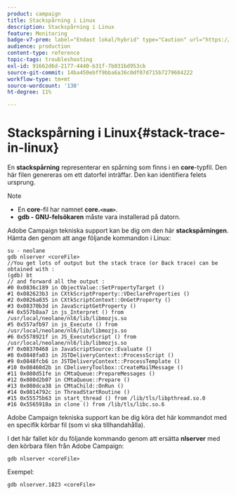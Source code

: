 ```yaml
---
product: campaign
title: Stackspårning i Linux
description: Stackspårning i Linux
feature: Monitoring
badge-v7-prem: label="Endast lokal/hybrid" type="Caution" url="https://experienceleague.adobe.com/docs/campaign-classic/using/installing-campaign-classic/architecture-and-hosting-models/hosting-models-lp/hosting-models.html?lang=sv" tooltip="Gäller endast lokala och hybrida driftsättningar"
audience: production
content-type: reference
topic-tags: troubleshooting
exl-id: 91662d6d-2177-4440-b31f-7b031bd953cb
source-git-commit: 14ba450ebff9bba6a36c0df07d715b7279604222
workflow-type: tm+mt
source-wordcount: '130'
ht-degree: 11%

---
```


# Stackspårning i Linux{#stack-trace-in-linux}



En **stackspårning** representerar en spårning som finns i en **core**-typfil. Den här filen genereras om ett datorfel inträffar. Den kan identifiera felets ursprung.

>[!NOTE]
>
>* En **core**-fil har namnet **core.`<num>`**.
>* **gdb - GNU-felsökaren** måste vara installerad på datorn.
>

Adobe Campaign tekniska support kan be dig om den här **stackspårningen**. Hämta den genom att ange följande kommandon i Linux:

```
su - neolane
gdb nlserver <coreFile>
//You get lots of output but the stack trace (or Back trace) can be obtained with : 
(gdb) bt
// and forward all the output : 
#0 0x0836c189 in ObjectValue::SetPropertyTarget ()
#1 0x082623b3 in CXtkScriptProperty::VDeclareProperties ()
#2 0x0826a835 in CXtkScriptContext::OnGetProperty ()
#3 0x08370b3d in JavaScriptGetProperty ()
#4 0x557b8aa7 in js_Interpret () from /usr/local/neolane/nl6/lib/libmozjs.so
#5 0x557afb97 in js_Execute () from /usr/local/neolane/nl6/lib/libmozjs.so
#6 0x5578921f in JS_ExecuteScript () from /usr/local/neolane/nl6/lib/libmozjs.so
#7 0x08370468 in JavaScriptSource::Evaluate ()
#8 0x0848fa03 in JSTDeliveryContext::ProcessScript ()
#9 0x0848fcb6 in JSTDeliveryContext::ProcessTemplate ()
#10 0x08460d2b in CDeliveryToolbox::CreateMailMessage ()
#11 0x080d51fe in CMtaQueue::PrepareMessages ()
#12 0x080d2b07 in CMtaQueue::Prepare ()
#13 0x080dca38 in CMtaChild::OnRun ()
#14 0x0814792c in ThreadStartRoutine ()
#15 0x55575b63 in start_thread () from /lib/tls/libpthread.so.0
#16 0x5565918a in clone () from /lib/tls/libc.so.6
```

Adobe Campaign tekniska support kan be dig köra det här kommandot med en specifik körbar fil (som vi ska tillhandahålla).

I det här fallet kör du följande kommando genom att ersätta **nlserver** med den körbara filen från Adobe Campaign:

```
gdb nlserver <coreFile>
```

Exempel:

```
gdb nlserver.1823 <coreFile>
```
